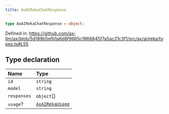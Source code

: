 ```yaml
---
title: AxAIRekaChatResponse
---
```


```ts
type AxAIRekaChatResponse = object;
```

Defined in: https://github.com/ax-llm/ax/blob/5d189b5efb1a6d8f9665c1966845f7a5ac21c3f1/src/ax/ai/reka/types.ts#L55

## Type declaration

| Name | Type |
| :------ | :------ |
| <a id="id"></a> `id` | `string` |
| <a id="model"></a> `model` | `string` |
| <a id="responses"></a> `responses` | `object`[] |
| <a id="usage"></a> `usage`? | [`AxAIRekaUsage`](/api/#03-apidocs/typealiasaxairekausage) |
